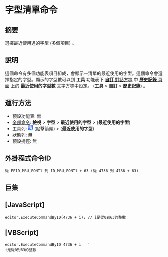 # 字型清單命令

## 摘要

選擇最近使用過的字型 (多個項目) 。

## 說明

這個命令有多個功能表項目組成，會顯示一清單的最近使用的字型。這個命令會選擇指定的字型。顯示的字型數可以到 **工具** 功能表下 [**自訂** 對話方塊](../../dlg/customize/index) 中 [**歷史記錄** 頁面](../../dlg/customize/history/index) 上的 **最近使用的字型數** 文字方塊中設定。 (**工具** \> **自訂** \> **歷史記錄**) 。

## 運行方法

- 預設功能表: 無
- [全部命令](../tools/all_commands): **檢視** \> **字型** >
**最近使用的字型** \> (**最近使用的字型**)
- 工具列: ![](../../images/fontpopup.png) (點擊箭頭) \> (**最近使用的字型**)
- 狀態列: 無
- 預設捷徑: 無

## 外掛程式命令ID

```
從 EEID_MRU_FONT1 到 ID_MRU_FONT1 + 63 (從 4736 到 4736 + 63)
```

## 巨集

## \[JavaScript\]

```
editor.ExecuteCommandByID(4736 + i); // i是從0到63的整數
```

## \[VBScript\]

```
editor.ExecuteCommandByID 4736 + i   '
i是從0到63的整數
```
